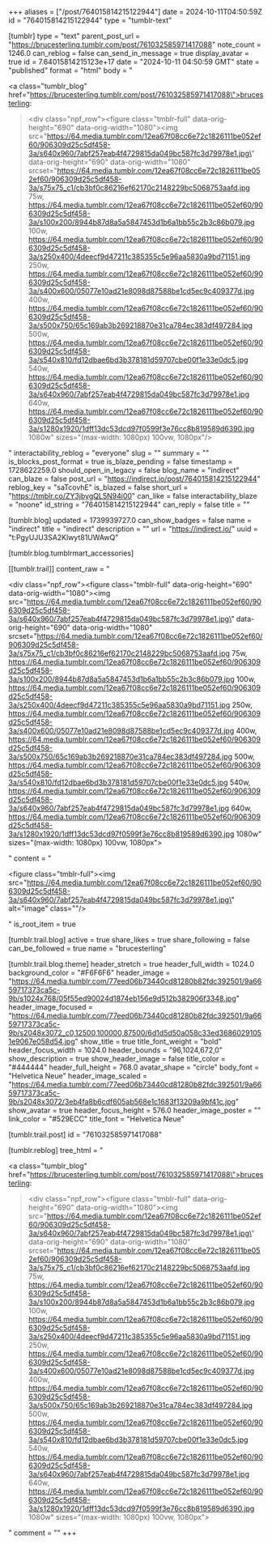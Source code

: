 +++
aliases = ["/post/764015814215122944"]
date = 2024-10-11T04:50:59Z
id = "764015814215122944"
type = "tumblr-text"

[tumblr]
type = "text"
parent_post_url = "https://brucesterling.tumblr.com/post/761032585971417088"
note_count = 1246.0
can_reblog = false
can_send_in_message = true
display_avatar = true
id = 7.64015814215123e+17
date = "2024-10-11 04:50:59 GMT"
state = "published"
format = "html"
body = "<p><a class=\"tumblr_blog\" href=\"https://brucesterling.tumblr.com/post/761032585971417088\">brucesterling</a>:</p><blockquote><div class=\"npf_row\"><figure class=\"tmblr-full\" data-orig-height=\"690\" data-orig-width=\"1080\"><img src=\"https://64.media.tumblr.com/12ea67f08cc6e72c1826111be052ef60/906309d25c5df458-3a/s640x960/7abf257eab4f4729815da049bc587fc3d79978e1.jpg\" data-orig-height=\"690\" data-orig-width=\"1080\" srcset=\"https://64.media.tumblr.com/12ea67f08cc6e72c1826111be052ef60/906309d25c5df458-3a/s75x75_c1/cb3bf0c86216ef62170c2148229bc5068753aafd.jpg 75w, https://64.media.tumblr.com/12ea67f08cc6e72c1826111be052ef60/906309d25c5df458-3a/s100x200/8944b87d8a5a5847453d1b6a1bb55c2b3c86b079.jpg 100w, https://64.media.tumblr.com/12ea67f08cc6e72c1826111be052ef60/906309d25c5df458-3a/s250x400/4deecf9d47211c385355c5e96aa5830a9bd71151.jpg 250w, https://64.media.tumblr.com/12ea67f08cc6e72c1826111be052ef60/906309d25c5df458-3a/s400x600/05077e10ad21e8098d87588be1cd5ec9c409377d.jpg 400w, https://64.media.tumblr.com/12ea67f08cc6e72c1826111be052ef60/906309d25c5df458-3a/s500x750/65c169ab3b269218870e31ca784ec383df497284.jpg 500w, https://64.media.tumblr.com/12ea67f08cc6e72c1826111be052ef60/906309d25c5df458-3a/s540x810/fd12dbae6bd3b378181d59707cbe00f1e33e0dc5.jpg 540w, https://64.media.tumblr.com/12ea67f08cc6e72c1826111be052ef60/906309d25c5df458-3a/s640x960/7abf257eab4f4729815da049bc587fc3d79978e1.jpg 640w, https://64.media.tumblr.com/12ea67f08cc6e72c1826111be052ef60/906309d25c5df458-3a/s1280x1920/1dff13dc53dcd97f0599f3e76cc8b819589d6390.jpg 1080w\" sizes=\"(max-width: 1080px) 100vw, 1080px\"/></figure></div></blockquote>"
interactability_reblog = "everyone"
slug = ""
summary = ""
is_blocks_post_format = true
is_blaze_pending = false
timestamp = 1728622259.0
should_open_in_legacy = false
blog_name = "indirect"
can_blaze = false
post_url = "https://indirect.io/post/764015814215122944"
reblog_key = "saTcovhE"
is_blazed = false
short_url = "https://tmblr.co/ZY3jbygQL5N94i00"
can_like = false
interactability_blaze = "noone"
id_string = "764015814215122944"
can_reply = false
title = ""

[tumblr.blog]
updated = 1739939727.0
can_show_badges = false
name = "indirect"
title = "indirect"
description = ""
url = "https://indirect.io/"
uuid = "t:PgyUJU3SA2Klwyt81UWAwQ"

[tumblr.blog.tumblrmart_accessories]

[[tumblr.trail]]
content_raw = "<p><div class=\"npf_row\"><figure class=\"tmblr-full\" data-orig-height=\"690\" data-orig-width=\"1080\"><img src=\"https://64.media.tumblr.com/12ea67f08cc6e72c1826111be052ef60/906309d25c5df458-3a/s640x960/7abf257eab4f4729815da049bc587fc3d79978e1.jpg\" data-orig-height=\"690\" data-orig-width=\"1080\" srcset=\"https://64.media.tumblr.com/12ea67f08cc6e72c1826111be052ef60/906309d25c5df458-3a/s75x75_c1/cb3bf0c86216ef62170c2148229bc5068753aafd.jpg 75w, https://64.media.tumblr.com/12ea67f08cc6e72c1826111be052ef60/906309d25c5df458-3a/s100x200/8944b87d8a5a5847453d1b6a1bb55c2b3c86b079.jpg 100w, https://64.media.tumblr.com/12ea67f08cc6e72c1826111be052ef60/906309d25c5df458-3a/s250x400/4deecf9d47211c385355c5e96aa5830a9bd71151.jpg 250w, https://64.media.tumblr.com/12ea67f08cc6e72c1826111be052ef60/906309d25c5df458-3a/s400x600/05077e10ad21e8098d87588be1cd5ec9c409377d.jpg 400w, https://64.media.tumblr.com/12ea67f08cc6e72c1826111be052ef60/906309d25c5df458-3a/s500x750/65c169ab3b269218870e31ca784ec383df497284.jpg 500w, https://64.media.tumblr.com/12ea67f08cc6e72c1826111be052ef60/906309d25c5df458-3a/s540x810/fd12dbae6bd3b378181d59707cbe00f1e33e0dc5.jpg 540w, https://64.media.tumblr.com/12ea67f08cc6e72c1826111be052ef60/906309d25c5df458-3a/s640x960/7abf257eab4f4729815da049bc587fc3d79978e1.jpg 640w, https://64.media.tumblr.com/12ea67f08cc6e72c1826111be052ef60/906309d25c5df458-3a/s1280x1920/1dff13dc53dcd97f0599f3e76cc8b819589d6390.jpg 1080w\" sizes=\"(max-width: 1080px) 100vw, 1080px\"></figure></div></p>"
content = "<p><figure class=\"tmblr-full\"><img src=\"https://64.media.tumblr.com/12ea67f08cc6e72c1826111be052ef60/906309d25c5df458-3a/s640x960/7abf257eab4f4729815da049bc587fc3d79978e1.jpg\" alt=\"image\" class=\"\"/></figure></p>"
is_root_item = true

[tumblr.trail.blog]
active = true
share_likes = true
share_following = false
can_be_followed = true
name = "brucesterling"

[tumblr.trail.blog.theme]
header_stretch = true
header_full_width = 1024.0
background_color = "#F6F6F6"
header_image = "https://64.media.tumblr.com/77eed06b73440cd81280b82fdc392501/9a6659717373ca5c-9b/s1024x768/05f55ed90024d1874eb156e9d512b382906f3348.jpg"
header_image_focused = "https://64.media.tumblr.com/77eed06b73440cd81280b82fdc392501/9a6659717373ca5c-9b/s2048x3072_c0,12500,100000,87500/6d1d5d50a058c33ed36860291051e9067e058d54.jpg"
show_title = true
title_font_weight = "bold"
header_focus_width = 1024.0
header_bounds = "96,1024,672,0"
show_description = true
show_header_image = false
title_color = "#444444"
header_full_height = 768.0
avatar_shape = "circle"
body_font = "Helvetica Neue"
header_image_scaled = "https://64.media.tumblr.com/77eed06b73440cd81280b82fdc392501/9a6659717373ca5c-9b/s2048x3072/3eb4fa8b6cdf605ab568e1c1683f13209a9bf41c.jpg"
show_avatar = true
header_focus_height = 576.0
header_image_poster = ""
link_color = "#529ECC"
title_font = "Helvetica Neue"

[tumblr.trail.post]
id = "761032585971417088"

[tumblr.reblog]
tree_html = "<p><a class=\"tumblr_blog\" href=\"https://brucesterling.tumblr.com/post/761032585971417088\">brucesterling</a>:</p><blockquote><div class=\"npf_row\"><figure class=\"tmblr-full\" data-orig-height=\"690\" data-orig-width=\"1080\"><img src=\"https://64.media.tumblr.com/12ea67f08cc6e72c1826111be052ef60/906309d25c5df458-3a/s640x960/7abf257eab4f4729815da049bc587fc3d79978e1.jpg\" data-orig-height=\"690\" data-orig-width=\"1080\" srcset=\"https://64.media.tumblr.com/12ea67f08cc6e72c1826111be052ef60/906309d25c5df458-3a/s75x75_c1/cb3bf0c86216ef62170c2148229bc5068753aafd.jpg 75w, https://64.media.tumblr.com/12ea67f08cc6e72c1826111be052ef60/906309d25c5df458-3a/s100x200/8944b87d8a5a5847453d1b6a1bb55c2b3c86b079.jpg 100w, https://64.media.tumblr.com/12ea67f08cc6e72c1826111be052ef60/906309d25c5df458-3a/s250x400/4deecf9d47211c385355c5e96aa5830a9bd71151.jpg 250w, https://64.media.tumblr.com/12ea67f08cc6e72c1826111be052ef60/906309d25c5df458-3a/s400x600/05077e10ad21e8098d87588be1cd5ec9c409377d.jpg 400w, https://64.media.tumblr.com/12ea67f08cc6e72c1826111be052ef60/906309d25c5df458-3a/s500x750/65c169ab3b269218870e31ca784ec383df497284.jpg 500w, https://64.media.tumblr.com/12ea67f08cc6e72c1826111be052ef60/906309d25c5df458-3a/s540x810/fd12dbae6bd3b378181d59707cbe00f1e33e0dc5.jpg 540w, https://64.media.tumblr.com/12ea67f08cc6e72c1826111be052ef60/906309d25c5df458-3a/s640x960/7abf257eab4f4729815da049bc587fc3d79978e1.jpg 640w, https://64.media.tumblr.com/12ea67f08cc6e72c1826111be052ef60/906309d25c5df458-3a/s1280x1920/1dff13dc53dcd97f0599f3e76cc8b819589d6390.jpg 1080w\" sizes=\"(max-width: 1080px) 100vw, 1080px\"></figure></div></blockquote>"
comment = ""
+++
